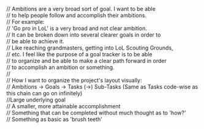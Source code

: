 //  Ambitions are a very broad sort of goal. I want to be able  
//  to help people follow and accomplish their ambitions.  
//  For example:  
//  'Go pro in LoL' is a very broad and not clear ambition.  
//  It can be broken down into several clearer goals in order to  
//  be able to achieve it.  
//  Like reaching grandmasters, getting into LoL Scouting Grounds,  
//  etc. I feel like the purpose of a goal tracker is to be able  
//  to organize and be able to make a clear path forward in order  
//  to accomplish an ambition or something.  
//  
//  How I want to organize the project's layout visually:  
//  Ambitions   ->  Goals   ->  Tasks   (->)    Sub-Tasks (Same as Tasks code-wise as this chain can go on infinitely)  
//Large underlying goal  
//   A smaller, more attainable accomplishment  
//        Something that can be completed without much thought as to 'how?'  
//                              Something as basic as 'brush teeth'  
